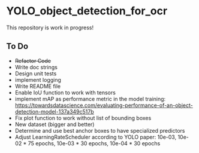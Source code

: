 # YOLO_object_detection_for_ocr

This repository is work in progress!

## To Do

* ~~Refactor Code~~
* Write doc strings
* Design unit tests
* implement logging
* Write README file
* Enable IoU function to work with tensors
* implement mAP as performance metric in the model training: https://towardsdatascience.com/evaluating-performance-of-an-object-detection-model-137a349c517b
* Fix plot function to work without list of bounding boxes
* New dataset (bigger and better)
* Determine and use best anchor boxes to have specialized predictors
* Adjust LearningRateScheduler according to YOLO paper: 10e-03, 10e-02 * 75 epochs, 10e-03 * 30 epochs, 10e-04 * 30 epochs
